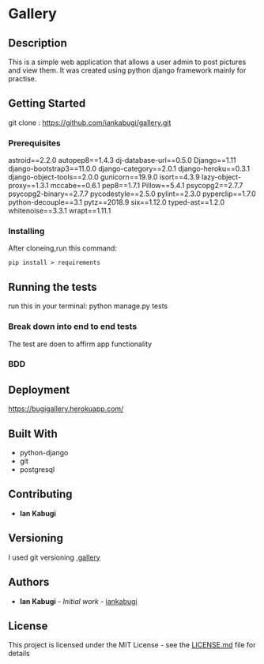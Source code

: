 # Gallery

## Description
This is a simple web application that allows a user admin to post pictures and view them. It was created using python django framework mainly for practise.

## Getting Started

git clone : https://github.com/iankabugi/gallery.git

### Prerequisites

astroid==2.2.0
autopep8==1.4.3
dj-database-url==0.5.0
Django==1.11
django-bootstrap3==11.0.0
django-category==2.0.1
django-heroku==0.3.1
django-object-tools==2.0.0
gunicorn==19.9.0
isort==4.3.9
lazy-object-proxy==1.3.1
mccabe==0.6.1
pep8==1.7.1
Pillow==5.4.1
psycopg2==2.7.7
psycopg2-binary==2.7.7
pycodestyle==2.5.0
pylint==2.3.0
pyperclip==1.7.0
python-decouple==3.1
pytz==2018.9
six==1.12.0
typed-ast==1.2.0
whitenoise==3.3.1
wrapt==1.11.1

### Installing

After cloneing,run this command:

```
pip install > requirements
```


## Running the tests

run this in your terminal: python manage.py tests

### Break down into end to end tests

The test are doen to affirm app functionality
### BDD

## Deployment

https://bugigallery.herokuapp.com/

## Built With

* python-django
* git
* postgresql

## Contributing

* **Ian Kabugi**

## Versioning

I used git versioning ,[gallery](https://github.com/iankabugi/gallery/tags)

## Authors

* **Ian Kabugi** - *Initial work* - [iankabugi](https://github.com/iankabugi/gallery)

## License

This project is licensed under the MIT License - see the [LICENSE.md](LICENSE.md) file for details

